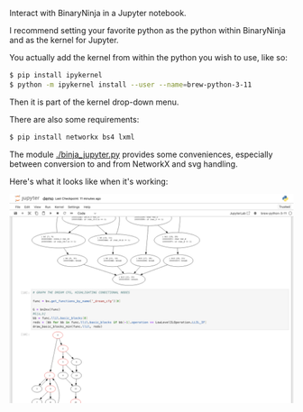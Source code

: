Interact with BinaryNinja in a Jupyter notebook.

I recommend setting your favorite python as the python within BinaryNinja and as the kernel for Jupyter.

You actually add the kernel from within the python you wish to use, like so:

```bash
$ pip install ipykernel
$ python -m ipykernel install --user --name=brew-python-3-11
```

Then it is part of the kernel drop-down menu.

There are also some requirements:

```bash
$ pip install networkx bs4 lxml
```

The module [./binja_jupyter.py](./binja_jupyter.py) provides some conveniences, especially between conversion to and from NetworkX and svg handling.

Here's what it looks like when it's working:

![](./assets/screenshot.png)
